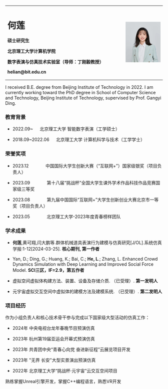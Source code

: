 

<table border="0">
  <tr>
    <td width="75%">
      <h1>何莲</h1>
      <p><b>硕士研究生</b></p>
      <p><b>北京理工大学计算机学院</b></p>
      <p><b>数字表演与仿真技术实验室（导师：丁刚毅教授）</b></p>
      <p><b>helian@bit.edu.cn</b></p>
    </td>
    <td width="25%">
      <img src="figs/HeL.jpg" width="100%">   
    </td>
  </tr>
</table>




I received B.E. degree from  Beijing Institute of Technology in 2022. I am currently working toward the PhD degree in School of Computer Science and Technology, Beijing Institute of Technology, supervised by Prof. Gangyi Ding. 

### 教育背景
  - 2022.09~ &emsp; 北京理工大学 智能数字表演（工学硕士）
  
  - 2018.09~2022.06 &emsp; 北京理工大学 计算机科学与技术（工学学士）


### 荣誉奖项
  - 2023.12 &emsp; &emsp; &emsp;中国国际大学生创新大赛（“互联网+”）国家级银奖（项目负责人）
    
  - 2023.09 &emsp; &emsp; &emsp;第十八届“挑战杯”全国大学生课外学术作品科技作品竞赛国家级三等奖

  - 2023.08 &emsp; &emsp; &emsp;第九届中国国际“互联网+”大学生创新创业大赛北京市一等奖（项目负责人）
  
  - 2023.05 &emsp; &emsp; &emsp;北京理工大学-2023年度青春榜样团队


### 学术成果
  - **何莲**,黄可翔,闫大鹏等.群体机械道具表演行为建模与仿真研究[J/OL].系统仿真学报:1-12[2024-03-25]. **核心期刊, 第一作者**
    
  - Yan, D.; Ding, G.; Huang, K.; Bai, C.; **He, L**.; Zhang, L. Enhanced Crowd Dynamics Simulation with Deep Learning and Improved Social Force Model. **SCI三区，IF=2.9，第五作者**
  
  - 虚拟空间虚拟体构建方法、装置、设备及存储介质. （已受理）. **第一发明人**
  
  - 元宇宙虚拟交互空间中虚拟体的建模方法及建模系统. （已受理）. **第二发明人**


### 项目经历
作为小组负责人和核心技术骨干参与完成以下国家级大型活动的仿真工作：
  - 2024年 中央电视台龙年春晚节目预演仿真
 
  - 2023年 杭州第19届亚运会开幕式预演仿真

  - 2023年 共青团中央“青春心向党 奋进新征程”云展览项目开发

  - 2023年 "无界 长安"大型实景演出预演仿真
 
  - 2022年 北京理工大学“挑战杯·元宇宙”云交互空间项目
 

熟练掌握Unreal引擎开发，掌握C++编程语言，熟悉VR开发
